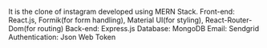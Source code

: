 It is the clone of instagram developed using MERN Stack.
Front-end: React.js, Formik(for form handling), Material UI(for styling), React-Router-Dom(for routing)
Back-end: Express.js
Database: MongoDB
Email: Sendgrid
Authentication: Json Web Token

